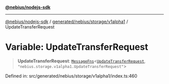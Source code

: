 [**@nebius/nodejs-sdk**](../../../../../README.md)

---

[@nebius/nodejs-sdk](../../../../../README.md) / [generated/nebius/storage/v1alpha1](../README.md) / UpdateTransferRequest

# Variable: UpdateTransferRequest

> **UpdateTransferRequest**: [`MessageFns`](../../../../../runtime/protos/core/interfaces/MessageFns.md)\<[`UpdateTransferRequest`](../interfaces/UpdateTransferRequest.md), `"nebius.storage.v1alpha1.UpdateTransferRequest"`\>

Defined in: src/generated/nebius/storage/v1alpha1/index.ts:460
